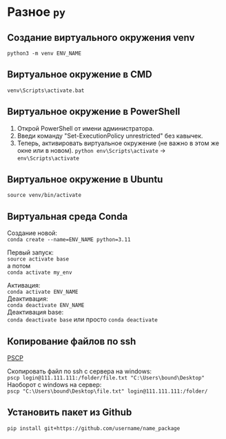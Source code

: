 # Разное `py`

## Создание виртуального окружения venv
`python3 -m venv ENV_NAME`  

## Виртуальное окружение в CMD
`venv\Scripts\activate.bat`  

## Виртуальное окружение в PowerShell
1. Открой PowerShell от имени администратора.
2. Введи команду "Set-ExecutionPolicy unrestricted" без кавычек.
3. Теперь, активировать виртуальное окружение (не важно в этом же окне или в новом).
`python env\Scripts\activate` -> `env\Scripts\activate`  

## Виртуальное окружение в Ubuntu
`source venv/bin/activate`  

## Виртуальная среда Conda
Создание новой:  
`conda create --name=ENV_NAME python=3.11`  

Первый запуск:  
`source activate base`  
а потом  
`conda activate my_env`  

Активация:  
`conda activate ENV_NAME`  
Деактивация:  
`conda deactivate ENV_NAME`  
Деактивация base:  
`conda deactivate base` или просто `conda deactivate`  

## Копирование файлов по ssh
[PSCP](https://putty.org.ru/download.html)  

Скопировать файл по ssh с сервера на windows:  
`pscp login@111.111.111:/folder/file.txt "C:\Users\bound\Desktop"`  
Наоборот с windows на сервер:  
`pscp "C:\Users\bound\Desktop\file.txt" login@111.111.111:/folder/`  

## Установить пакет из Github
`pip install git+https://github.com/username/name_package`  